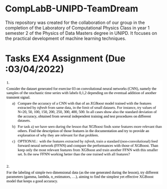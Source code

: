 # CompLabB-UNIPD-TeamDream
This repository was created for the collaboration of our group in the completion of the Laboratory of Computational Physics Class in year 1 semester 2 of the Physics of Data Masters degree in UNIPD. It focuses on the practical development of machine learning techniques.
# Tasks EX4 Assignment (Due :03/04/2022)

<img src="ex4.png" alt="drawing" width="600"/>
